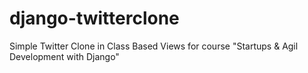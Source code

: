 django-twitterclone
===================

Simple Twitter Clone in Class Based Views for course "Startups &amp; Agil Development with Django"
